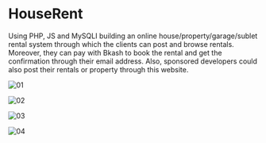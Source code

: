 # HouseRent
Using PHP, JS and MySQLI building an online house/property/garage/sublet rental system through which the clients can post and browse rentals.
Moreover, they can pay with Bkash to book the rental and get the confirmation through their email address. Also, sponsored 
developers could also post their rentals or property through this website.

![01](https://github.com/SharifAmit/HouseRent/blob/master/images/01.PNG)

![02](https://github.com/SharifAmit/HouseRent/blob/master/images/04.PNG)

![03](https://github.com/SharifAmit/HouseRent/blob/master/images/07.PNG)

![04](https://github.com/SharifAmit/HouseRent/blob/master/images/08.PNG)
